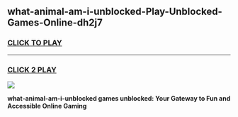 
## what-animal-am-i-unblocked-Play-Unblocked-Games-Online-dh2j7
<h3>
<a href="https://premium76.site?title=what-animal-am-i-unblocked&ref=25A">CLICK TO PLAY</a></h3>
<hr>

<h3>
<a href="https://premium76.site?title=what-animal-am-i-unblocked&ref=25A">CLICK 2 PLAY</a>
  
</h3>

<a href="https://premium76.site?title=what-animal-am-i-unblocked&ref=25A"><img src="https://clearcache.store/games.png"></a>


**what-animal-am-i-unblocked games unblocked: Your Gateway to Fun and Accessible Online Gaming**
